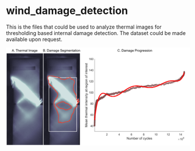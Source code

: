 # wind_damage_detection

This is the files that could be used to analyze thermal images for thresholding based internal damage detection. The dataset could be made available upon request.

![Example_result](https://github.com/Shihav/wind_damage_detection/blob/master/HGA04A-01_final_1053.png)
